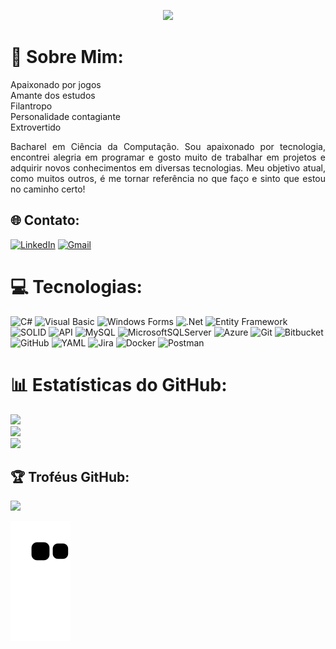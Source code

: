 <p align="center">
  <img src="https://readme-typing-svg.herokuapp.com/?size=24&duration=5000&color=DA4BA0&lines=Olá+eu+sou+o+Vinicius!+%F0%9F%98%84%F0%9F%96%96%F0%9F%8F%BB;Bem+vindo+ao+meu+portifolio!;&font=Fira%20Code&center=false&width=400&height=50">
</p>

# 💫 Sobre Mim:
Apaixonado por jogos<br>Amante dos estudos<br>Filantropo<br>Personalidade contagiante<br>Extrovertido

<p align="justify">Bacharel em Ciência da Computação. Sou apaixonado por tecnologia, encontrei alegria em programar e gosto muito de trabalhar em projetos e adquirir novos conhecimentos em diversas tecnologias. Meu objetivo atual, como muitos outros, é me tornar referência no que faço e sinto que estou no caminho certo!</p>

## 🌐 Contato:
[![LinkedIn](https://img.shields.io/badge/LinkedIn-%230077B5.svg?style=for-the-badge&logo=linkedin&logoColor=white)](https://linkedin.com/in/viniciusleandro)
[![Gmail](https://img.shields.io/badge/Gmail-D14836?style=for-the-badge&logo=gmail&logoColor=white)](mailto:vinilean43@gmail.com)

# 💻 Tecnologias:
![C#](https://img.shields.io/badge/c%23-%23239120.svg?style=for-the-badge&logo=csharp&logoColor=white) ![Visual Basic](https://img.shields.io/badge/Visual%20Basic-512BD4?style=for-the-badge&logo=.net&logoColor=white) ![Windows Forms](https://img.shields.io/badge/Windows%20Forms-512BD4?style=for-the-badge&logo=.net&logoColor=white)  ![.Net](https://img.shields.io/badge/.NET-5C2D91?style=for-the-badge&logo=.net&logoColor=white) ![Entity Framework](https://img.shields.io/badge/Entity%20Framework-68217A?style=for-the-badge&logo=entity-framework&logoColor=white) ![SOLID](https://img.shields.io/badge/SOLID-0078D7?style=for-the-badge&logoColor=white) ![API](https://img.shields.io/badge/API-00897B?style=for-the-badge&logo=api&logoColor=white) ![MySQL](https://img.shields.io/badge/mysql-4479A1.svg?style=for-the-badge&logo=mysql&logoColor=white) ![MicrosoftSQLServer](https://img.shields.io/badge/Microsoft%20SQL%20Server-CC2927?style=for-the-badge&logo=microsoft%20sql%20server&logoColor=white) ![Azure](https://img.shields.io/badge/azure-%230072C6.svg?style=for-the-badge&logo=microsoftazure&logoColor=white)  ![Git](https://img.shields.io/badge/git-%23F05033.svg?style=for-the-badge&logo=git&logoColor=white) ![Bitbucket](https://img.shields.io/badge/bitbucket-%230047B3.svg?style=for-the-badge&logo=bitbucket&logoColor=white) ![GitHub](https://img.shields.io/badge/github-%23121011.svg?style=for-the-badge&logo=github&logoColor=white) ![YAML](https://img.shields.io/badge/yaml-%23ffffff.svg?style=for-the-badge&logo=yaml&logoColor=151515) ![Jira](https://img.shields.io/badge/jira-%230A0FFF.svg?style=for-the-badge&logo=jira&logoColor=white) ![Docker](https://img.shields.io/badge/docker-%230db7ed.svg?style=for-the-badge&logo=docker&logoColor=white) ![Postman](https://img.shields.io/badge/Postman-FF6C37?style=for-the-badge&logo=postman&logoColor=white)  


# 📊 Estatísticas do GitHub:
![](https://github-readme-stats.vercel.app/api?username=viniciushleandro&theme=dark&hide_border=false&include_all_commits=true&count_private=true)<br/>
![](https://github-readme-streak-stats.herokuapp.com/?user=viniciushleandro&theme=dark&hide_border=false)<br/>
![](https://github-readme-stats.vercel.app/api/top-langs/?username=viniciushleandro&theme=dark&hide_border=false&include_all_commits=true&count_private=true&layout=compact)

## 🏆 Troféus GitHub:
![](https://github-profile-trophy.vercel.app/?username=viniciushleandro&theme=radical&no-frame=false&no-bg=false&margin-w=4)

<!-- Proudly created with GPRM ( https://gprm.itsvg.in ) -->
  
![Snake animation](https://github.com/viniciushleandro/viniciushleandro/blob/output/github-contribution-grid-snake.svg)
